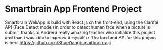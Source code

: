 # Smartbrain App Frontend Project

Smartbrain WebApp is build with React js on the front-end, using the Clarifai API (Face Detect model) in order to detect human face when a picture is submit, thanks to Andrei a really amazing teacher who initialize this project and then i was able to improve it myself :>  The backend API for this project is here https://github.com/ShueiYang/smartbrain-api
